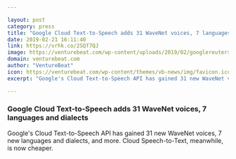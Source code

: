 ```yaml
---

layout: post
category: press
title: "Google Cloud Text-to-Speech adds 31 WaveNet voices, 7 languages and dialects"
date: 2019-02-21 16:11:40
link: https://vrhk.co/2SQf7QJ
image: https://venturebeat.com/wp-content/uploads/2019/02/googlereuters.jpeg?w=1200&strip=all
domain: venturebeat.com
author: "VentureBeat"
icon: https://venturebeat.com/wp-content/themes/vb-news/img/favicon.ico
excerpt: "Google's Cloud Text-to-Speech API has gained 31 new WaveNet voices, 7 new languages and dialects, and more. Cloud Speech-to-Text, meanwhile, is now cheaper."

---
```


### Google Cloud Text-to-Speech adds 31 WaveNet voices, 7 languages and dialects

Google's Cloud Text-to-Speech API has gained 31 new WaveNet voices, 7 new languages and dialects, and more. Cloud Speech-to-Text, meanwhile, is now cheaper.